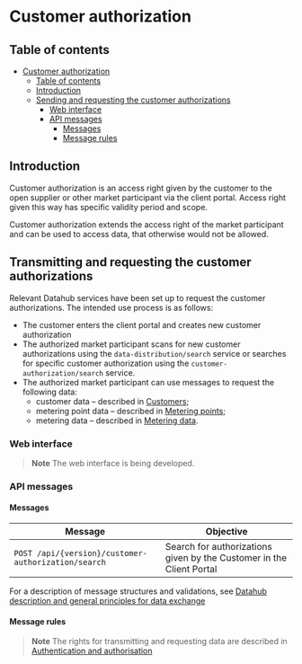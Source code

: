 # Customer authorization

## Table of contents

- [Customer authorization](#customer-authorization)
  - [Table of contents](#table-of-contents)
  - [Introduction](#introduction)
  - [Sending and requesting the customer authorizations](#sending-and-requesting-the-customer-authorizations)
    - [Web interface](#web-interface)
    - [API messages](#api-messages)
      - [Messages](#messages)
      - [Message rules](#message-rules)

## Introduction

Customer authorization is an access right given by the customer to the open supplier or other market participant via the client portal. Access right given this way has specific validity period and scope.

Customer authorization extends the access right of the market participant and can be used to access data, that otherwise would not be allowed.

## Transmitting and requesting the customer authorizations

Relevant Datahub services have been set up to request the customer authorizations. The intended use process is as follows:

- The customer enters the client portal and creates new customer authorization
- The authorized market participant scans for new customer authorizations using the `data-distribution/search` service or searches for specific customer authorization using the `customer-authorization/search` service.
- The authorized market participant can use messages to request the following data:
  - customer data – described in [Customers](04-customer-eic.md);
  - metering point data – described in [Metering points](05-metering-point.md);
  - metering data – described in [Metering data](12-metering-data.md).

### Web interface

> **Note**
> The web interface is being developed.

### API messages

#### Messages

| Message                                             | Objective                                                            |
|-----------------------------------------------------|----------------------------------------------------------------------|
| `POST /api/{version}/customer-authorization/search` | Search for authorizations given by the Customer in the Client Portal |

For a description of message structures and validations, see [Datahub description and general principles for data exchange](01-datahub-description-and-general-principles-for-data-exchange.md)

#### Message rules

> **Note**
> The rights for transmitting and requesting data are described in [Authentication and authorisation](03-authentication-and-authorisation.md)
